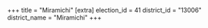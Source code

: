+++
title = "Miramichi"
[extra]
election_id = 41
district_id = "13006"
district_name = "Miramichi"
+++
